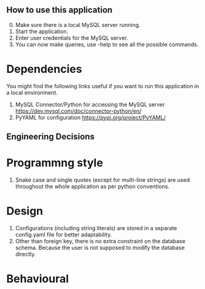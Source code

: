 ## How to use this application
0. Make sure there is a local MySQL server running.
1. Start the application.
2. Enter user credentials for the MySQL server.
3. You can now make queries, use -help to see all the possible commands.

# Dependencies
You might find the following links useful if you want to run this application
in a local environment.
1. MySQL Connector/Python for accessing the MySQL server
https://dev.mysql.com/doc/connector-python/en/
2. PyYAML for configuration
https://pypi.org/project/PyYAML/

## Engineering Decisions
# Programmng style
1. Snake case and single quotes (except for multi-line strings) are used throughout the whole application as per python conventions.

# Design
1. Configurations (including string literals) are stored in a separate config.yaml
file for better adaptability.
2. Other than foreign key, there is no extra constraint on the database schema. 
Because the user is not supposed to modify the database directly.

# Behavioural 